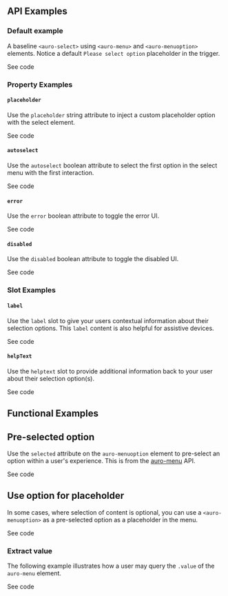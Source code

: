 <!--
The apiExamples.md file is a compiled document. No edits should be made directly to this file.

apiExamples.md is created by running `npm run build:markdownDocs`.

This file is generated based on a template fetched from `./docs/partials/apiExamples.md`
-->

<!-- AURO-GENERATED-CONTENT:START (FILE:src=./../api.md) -->
<!-- AURO-GENERATED-CONTENT:END -->

## API Examples

### Default example

A baseline `<auro-select>` using `<auro-menu>` and `<auro-menuoption>` elements. Notice a default `Please select option` placeholder in the trigger.

<div>
  <div>
    <div class="exampleWrapper">
      <!-- AURO-GENERATED-CONTENT:START (FILE:src=./../../apiExamples/basic.html) -->
      <!-- AURO-GENERATED-CONTENT:END -->
    </div>
<auro-accordion lowProfile justifyRight>
  <span slot="trigger">See code</span>

<!-- AURO-GENERATED-CONTENT:START (CODE:src=./../../apiExamples/basic.html) -->
<!-- AURO-GENERATED-CONTENT:END -->

</auro-accordion>

### Property Examples

#### `placeholder`

Use the `placeholder` string attribute to inject a custom placeholder option with the select element.

<div class="exampleWrapper">
  <!-- AURO-GENERATED-CONTENT:START (FILE:src=./../../apiExamples/customPlaceholder.html) -->
  <!-- AURO-GENERATED-CONTENT:END -->
</div>
<auro-accordion lowProfile justifyRight>
  <span slot="trigger">See code</span>

<!-- AURO-GENERATED-CONTENT:START (CODE:src=./../../apiExamples/customPlaceholder.html) -->
<!-- AURO-GENERATED-CONTENT:END -->

</auro-accordion>

#### `autoselect`

Use the `autoselect` boolean attribute to select the first option in the select menu with the first interaction.

<div class="exampleWrapper">
  <!-- AURO-GENERATED-CONTENT:START (FILE:src=./../../apiExamples/autoselect.html) -->
  <!-- AURO-GENERATED-CONTENT:END -->
</div>

<auro-accordion lowProfile justifyRight>
  <span slot="trigger">See code</span>

<!-- AURO-GENERATED-CONTENT:START (CODE:src=./../../apiExamples/autoselect.html) -->
<!-- AURO-GENERATED-CONTENT:END -->

</auro-accordion>

#### `error`

Use the `error` boolean attribute to toggle the error UI.

<div class="exampleWrapper">
  <!-- AURO-GENERATED-CONTENT:START (FILE:src=./../../apiExamples/error.html) -->
  <!-- AURO-GENERATED-CONTENT:END -->
</div>

<auro-accordion lowProfile justifyRight>
  <span slot="trigger">See code</span>

<!-- AURO-GENERATED-CONTENT:START (CODE:src=./../../apiExamples/error.html) -->
<!-- AURO-GENERATED-CONTENT:END -->

</auro-accordion>

#### `disabled`

Use the `disabled` boolean attribute to toggle the disabled UI.

<div class="exampleWrapper">
  <!-- AURO-GENERATED-CONTENT:START (FILE:src=./../../apiExamples/disabled.html) -->
  <!-- AURO-GENERATED-CONTENT:END -->
</div>

<auro-accordion lowProfile justifyRight>
  <span slot="trigger">See code</span>

<!-- AURO-GENERATED-CONTENT:START (CODE:src=./../../apiExamples/disabled.html) -->
<!-- AURO-GENERATED-CONTENT:END -->

</auro-accordion>


### Slot Examples

#### `label`

Use the `label` slot to give your users contextual information about their selection options. This `label` content is also helpful for assistive devices.

<div class="exampleWrapper">
  <!-- AURO-GENERATED-CONTENT:START (FILE:src=./../../apiExamples/label.html) -->
  <!-- AURO-GENERATED-CONTENT:END -->
</div>
<auro-accordion lowProfile justifyRight>
  <span slot="trigger">See code</span>

<!-- AURO-GENERATED-CONTENT:START (CODE:src=./../../apiExamples/label.html) -->
<!-- AURO-GENERATED-CONTENT:END -->

</auro-accordion>

#### `helpText`

Use the `helptext` slot to provide additional information back to your user about their selection option(s).

<div class="exampleWrapper">
  <!-- AURO-GENERATED-CONTENT:START (FILE:src=./../../apiExamples/helperText.html) -->
  <!-- AURO-GENERATED-CONTENT:END -->
</div>
<auro-accordion lowProfile justifyRight>
  <span slot="trigger">See code</span>

<!-- AURO-GENERATED-CONTENT:START (CODE:src=./../../apiExamples/helperText.html) -->
<!-- AURO-GENERATED-CONTENT:END -->

</auro-accordion>

## Functional Examples

## Pre-selected option

Use the `selected` attribute on the `auro-menuoption` element to pre-select an option within a user's experience. This is from the [auro-menu](https://auro.alaskaair.com/components/auro/menu/api) API.

<div class="exampleWrapper">
  <!-- AURO-GENERATED-CONTENT:START (FILE:src=./../../apiExamples/presetValue.html) -->
  <!-- AURO-GENERATED-CONTENT:END -->
</div>

<auro-accordion lowProfile justifyRight>
  <span slot="trigger">See code</span>

<!-- AURO-GENERATED-CONTENT:START (CODE:src=./../../apiExamples/presetValue.html) -->
<!-- AURO-GENERATED-CONTENT:END -->

</auro-accordion>

## Use option for placeholder

In some cases, where selection of content is optional, you can use a `<auro-menuoption>` as a pre-selected option as a placeholder in the menu.

<div class="exampleWrapper">
  <!-- AURO-GENERATED-CONTENT:START (FILE:src=./../../apiExamples/presetOption.html) -->
  <!-- AURO-GENERATED-CONTENT:END -->
</div>

<auro-accordion lowProfile justifyRight>
  <span slot="trigger">See code</span>

<!-- AURO-GENERATED-CONTENT:START (CODE:src=./../../apiExamples/presetOption.html) -->
<!-- AURO-GENERATED-CONTENT:END -->

</auro-accordion>

### Extract value

The following example illustrates how a user may query the `.value` of the `auro-menu` element.

<div class="exampleWrapper">
  <!-- AURO-GENERATED-CONTENT:START (FILE:src=./../../apiExamples/valueExtraction.html) -->
  <!-- AURO-GENERATED-CONTENT:END -->
</div>

<auro-accordion lowProfile justifyRight>
  <span slot="trigger">See code</span>


<!-- AURO-GENERATED-CONTENT:START (CODE:src=./../../demo/extractValue.js) -->
<!-- AURO-GENERATED-CONTENT:END -->

<!-- AURO-GENERATED-CONTENT:START (CODE:src=./../../apiExamples/valueExtraction.html) -->
<!-- AURO-GENERATED-CONTENT:END -->

</auro-accordion>
